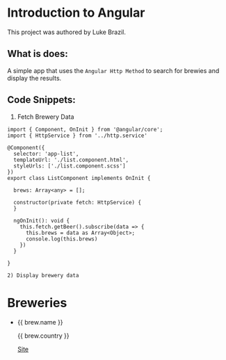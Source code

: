 # Introduction to Angular

This project was authored by Luke Brazil.

## What is does:

A simple app that uses the `Angular Http Method` to search for brewies and display the results.


## Code Snippets:

1) Fetch Brewery Data

```
import { Component, OnInit } from '@angular/core';
import { HttpService } from '../http.service'

@Component({
  selector: 'app-list',
  templateUrl: './list.component.html',
  styleUrls: ['./list.component.scss']
})
export class ListComponent implements OnInit {

  brews: Array<any> = [];

  constructor(private fetch: HttpService) { 
  }

  ngOnInit(): void {
    this.fetch.getBeer().subscribe(data => {
      this.brews = data as Array<Object>;
      console.log(this.brews)
    })
  }

}

2) Display brewery data

```
<h1>Breweries</h1>

<ul *ngIf='brews'>
    <li *ngFor='let brew of brews'>
        <p class='name'>{{ brew.name }}</p>
        <p class='country'>{{ brew.country }}</p>
        <a href='{{ brew.website_url }}' class='site' target='_blank'>Site</a>
    </li>
</ul>

```



